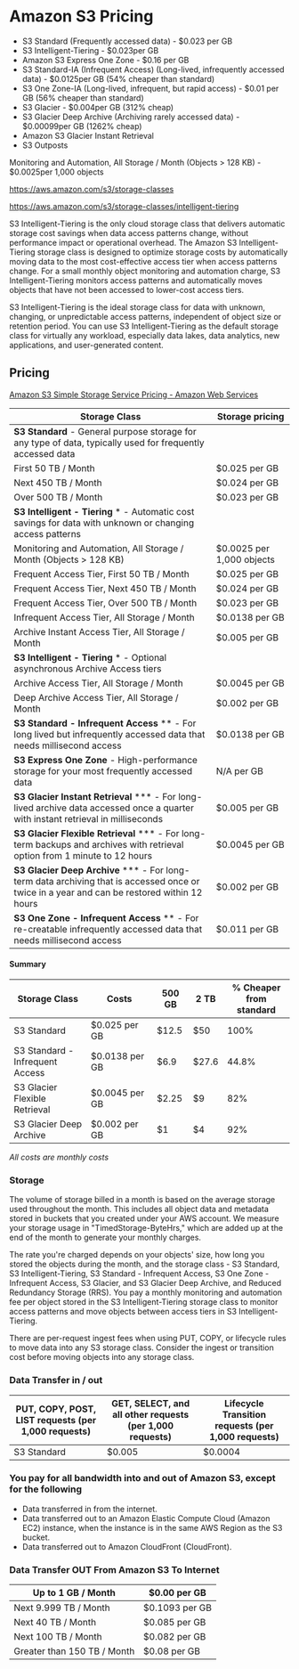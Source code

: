 # Amazon S3 Pricing

- S3 Standard (Frequently accessed data) - $0.023 per GB
- S3 Intelligent-Tiering - $0.023per GB
- Amazon S3 Express One Zone - $0.16 per GB
- S3 Standard-IA (Infrequent Access) (Long-lived, infrequently accessed data) - $0.0125per GB (54% cheaper than standard)
- S3 One Zone-IA (Long-lived, infrequent, but rapid access) - $0.01 per GB (56% cheaper than standard)
- S3 Glacier - $0.004per GB (312% cheap)
- S3 Glacier Deep Archive (Archiving rarely accessed data) - $0.00099per GB (1262% cheap)
- Amazon S3 Glacier Instant Retrieval
- S3 Outposts

Monitoring and Automation, All Storage / Month (Objects > 128 KB) - $0.0025per 1,000 objects

https://aws.amazon.com/s3/storage-classes

https://aws.amazon.com/s3/storage-classes/intelligent-tiering

S3 Intelligent-Tiering is the only cloud storage class that delivers automatic storage cost savings when data access patterns change, without performance impact or operational overhead. The Amazon S3 Intelligent-Tiering storage class is designed to optimize storage costs by automatically moving data to the most cost-effective access tier when access patterns change. For a small monthly object monitoring and automation charge, S3 Intelligent-Tiering monitors access patterns and automatically moves objects that have not been accessed to lower-cost access tiers.

S3 Intelligent-Tiering is the ideal storage class for data with unknown, changing, or unpredictable access patterns, independent of object size or retention period. You can use S3 Intelligent-Tiering as the default storage class for virtually any workload, especially data lakes, data analytics, new applications, and user-generated content.

## Pricing

[Amazon S3 Simple Storage Service Pricing - Amazon Web Services](https://aws.amazon.com/s3/pricing/?nc=sn&loc=4)

| Storage Class                                                                                                                               | Storage pricing           |
| ------------------------------------------------------------------------------------------------------------------------------------------- | ------------------------- |
| **S3 Standard** - General purpose storage for any type of data, typically used for frequently accessed data                                 |                           |
| First 50 TB / Month                                                                                                                         | $0.025 per GB             |
| Next 450 TB / Month                                                                                                                         | $0.024 per GB             |
| Over 500 TB / Month                                                                                                                         | $0.023 per GB             |
| **S3 Intelligent - Tiering** * - Automatic cost savings for data with unknown or changing access patterns                                   |                           |
| Monitoring and Automation, All Storage / Month (Objects > 128 KB)                                                                           | $0.0025 per 1,000 objects |
| Frequent Access Tier, First 50 TB / Month                                                                                                   | $0.025 per GB             |
| Frequent Access Tier, Next 450 TB / Month                                                                                                   | $0.024 per GB             |
| Frequent Access Tier, Over 500 TB / Month                                                                                                   | $0.023 per GB             |
| Infrequent Access Tier, All Storage / Month                                                                                                 | $0.0138 per GB            |
| Archive Instant Access Tier, All Storage / Month                                                                                            | $0.005 per GB             |
| **S3 Intelligent - Tiering** * - Optional asynchronous Archive Access tiers                                                                 |                           |
| Archive Access Tier, All Storage / Month                                                                                                    | $0.0045 per GB            |
| Deep Archive Access Tier, All Storage / Month                                                                                               | $0.002 per GB             |
| **S3 Standard - Infrequent Access** ** - For long lived but infrequently accessed data that needs millisecond access                        | $0.0138 per GB            |
| **S3 Express One Zone** - High-performance storage for your most frequently accessed data                                                   | N/A per GB                |
| **S3 Glacier Instant Retrieval** *** - For long-lived archive data accessed once a quarter with instant retrieval in milliseconds           | $0.005 per GB             |
| **S3 Glacier Flexible Retrieval** *** - For long-term backups and archives with retrieval option from 1 minute to 12 hours                  | $0.0045 per GB            |
| **S3 Glacier Deep Archive** *** - For long-term data archiving that is accessed once or twice in a year and can be restored within 12 hours | $0.002 per GB             |
| **S3 One Zone - Infrequent Access** ** - For re-creatable infrequently accessed data that needs millisecond access                          | $0.011 per GB             |

#### Summary

| Storage Class                   | Costs          | 500 GB | 2 TB  | % Cheaper from standard |
| ------------------------------- | -------------- | ------ | ----- | ----------------------- |
| S3 Standard                     | $0.025 per GB  | $12.5  | $50   | 100%                    |
| S3 Standard - Infrequent Access | $0.0138 per GB | $6.9   | $27.6 | 44.8%                   |
| S3 Glacier Flexible Retrieval   | $0.0045 per GB | $2.25  | $9    | 82%                     |
| S3 Glacier Deep Archive         | $0.002 per GB  | $1     | $4    | 92%                     |
*All costs are monthly costs*

### Storage

The volume of storage billed in a month is based on the average storage used throughout the month. This includes all object data and metadata stored in buckets that you created under your AWS account. We measure your storage usage in "TimedStorage-ByteHrs," which are added up at the end of the month to generate your monthly charges.

The rate you're charged depends on your objects' size, how long you stored the objects during the month, and the storage class - S3 Standard, S3 Intelligent-Tiering, S3 Standard - Infrequent Access, S3 One Zone - Infrequent Access, S3 Glacier, and S3 Glacier Deep Archive, and Reduced Redundancy Storage (RRS). You pay a monthly monitoring and automation fee per object stored in the S3 Intelligent-Tiering storage class to monitor access patterns and move objects between access tiers in S3 Intelligent-Tiering.

There are per-request ingest fees when using PUT, COPY, or lifecycle rules to move data into any S3 storage class. Consider the ingest or transition cost before moving objects into any storage class.

### Data Transfer in / out

| **PUT, COPY, POST, LIST requests (per 1,000 requests)** | **GET, SELECT, and all other requests (per 1,000 requests)** | **Lifecycle Transition requests (per 1,000 requests)** |
|-|-|-|
| S3 Standard | $0.005 | $0.0004 |

### You pay for all bandwidth into and out of Amazon S3, except for the following

- Data transferred in from the internet.
- Data transferred out to an Amazon Elastic Compute Cloud (Amazon EC2) instance, when the instance is in the same AWS Region as the S3 bucket.
- Data transferred out to Amazon CloudFront (CloudFront).

### Data Transfer OUT From Amazon S3 To Internet

| Up to 1 GB / Month          | $0.00 per GB   |
|-----------------------------|-----------------|
| Next 9.999 TB / Month       | $0.1093 per GB |
| Next 40 TB / Month          | $0.085 per GB  |
| Next 100 TB / Month         | $0.082 per GB  |
| Greater than 150 TB / Month | $0.08 per GB   |
